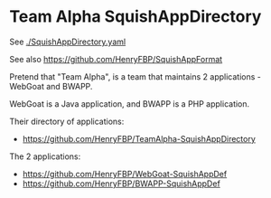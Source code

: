 # Team Alpha SquishAppDirectory

See [./SquishAppDirectory.yaml](./SquishAppDirectory.yaml)

See also https://github.com/HenryFBP/SquishAppFormat

Pretend that "Team Alpha", is a team that maintains 2 applications - WebGoat and BWAPP.

WebGoat is a Java application, and BWAPP is a PHP application.

Their directory of applications:

- https://github.com/HenryFBP/TeamAlpha-SquishAppDirectory

The 2 applications:

- https://github.com/HenryFBP/WebGoat-SquishAppDef
- https://github.com/HenryFBP/BWAPP-SquishAppDef
